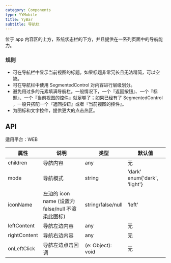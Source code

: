 ```yaml
---
category: Components
type: YYMobile
title: YyBar
subtitle: 导航栏
---
```


位于 app 内容区的上方，系统状态栏的下方，并且提供在一系列页面中的导航能力。

### 规则

- 可在导航栏中显示当前视图的标题。如果标题非常冗长且无法精简，可以空缺。
- 可在导航栏中使用 SegmentedControl 对内容进行层级划分。
- 避免用过多的元素填满导航栏。一般情况下，一个『返回按钮』、一个『标题』、一个『当前视图的控件』就足够了；如果已经有了 SegmentedControl ，一般只搭配一个『返回按钮』或者『当前视图的控件』。
- 为图标和文字控件，提供更大的点击热区。

## API

适用平台：WEB

属性 | 说明 | 类型 | 默认值
----|-----|------|------
| children   | 导航内容      | any |    无  |
| mode   | 导航模式   | string |  'dark' enum{'dark', 'light'} |
| iconName   | 左边的 icon name (设置为 false/null 不渲染此图标)  | string/false/null |  'left' |
| leftContent   | 导航左边内容      | any |    无  |
| rightContent   | 导航右边内容      | any |    无  |
| onLeftClick   | 导航左边点击回调      | (e: Object): void |    无  |
